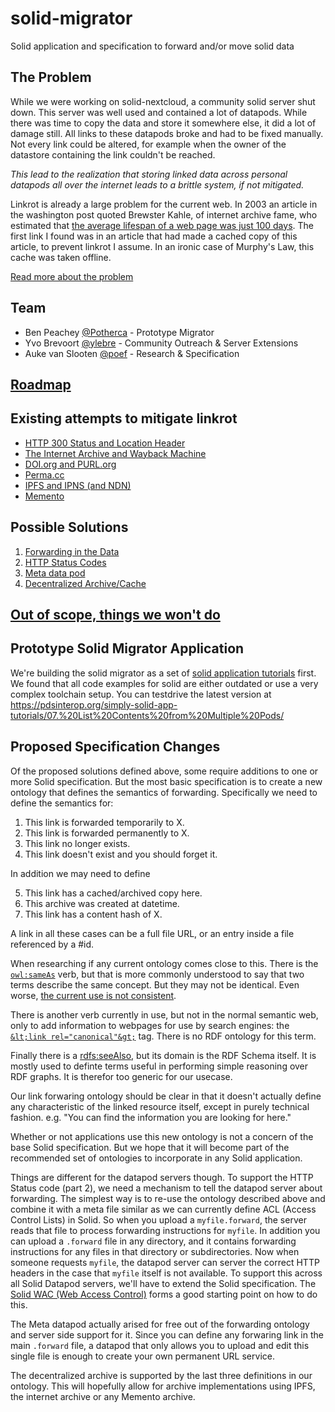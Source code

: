 # solid-migrator

Solid application and specification to forward and/or move solid data

## The Problem

While we were working on solid-nextcloud, a community solid server shut down. This server was well used and contained a lot of datapods. While there was time to copy the data and store it somewhere else, it did a lot of damage still. All links to these datapods broke and had to be fixed manually. Not every link could be altered, for example when the owner of the datastore containing the link couldn't be reached.

*This lead to the realization that storing linked data across personal datapods all over the internet leads to a brittle system, if not mitigated.* 

Linkrot is already a large problem for the current web. In 2003 an article in the washington post quoted Brewster Kahle, of internet archive fame, who estimated that [the average lifespan of a web page was just 100 days](https://www.washingtonpost.com/archive/politics/2003/11/24/on-the-web-research-work-proves-ephemeral/959c882f-9ad0-4b36-88cd-fb7411db118d/). The first link I found was in an article that had made a cached copy of this article, to prevent linkrot I assume. In an ironic case of Murphy's Law, this cache was taken offline.

[Read more about the problem](problem.md)

## Team

- Ben Peachey [@Potherca](//github.com/potherca) - Prototype Migrator
- Yvo Brevoort [@ylebre](//github.com/ylebre) - Community Outreach &amp; Server Extensions
- Auke van Slooten [@poef](//github.com/poef) - Research &amp; Specification

## [Roadmap](roadmap.md)

## Existing attempts to mitigate linkrot

- [HTTP 300 Status and Location Header](http.md)
- [The Internet Archive and Wayback Machine](internet-archive.md)
- [DOI.org and PURL.org](url-redirect.md)
- [Perma.cc](perma.md)
- [IPFS and IPNS (and NDN)](ipfs.md)
- [Memento](memento.md)

## Possible Solutions

1. [Forwarding in the Data](1-forwarding.md)
2. [HTTP Status Codes](2-http.md)
3. [Meta data pod](3-meta-pod.md)
4. [Decentralized Archive/Cache](4-decentralized-cache.md)

## [Out of scope, things we won't do](out-of-scope.md)

## Prototype Solid Migrator Application

We're building the solid migrator as a set of [solid application tutorials](https://github.com/pdsinterop/simply-solid-app-tutorials) first. We found that all code examples for solid are either outdated or use a very complex toolchain setup. You can testdrive the latest version at https://pdsinterop.org/simply-solid-app-tutorials/07.%20List%20Contents%20from%20Multiple%20Pods/

## Proposed Specification Changes

Of the proposed solutions defined above, some require additions to one or more Solid specification. But the most basic specification is to create a new ontology that defines the semantics of forwarding. Specifically we need to define the semantics for:

1. This link is forwarded temporarily to X.
2. This link is forwarded permanently to X.
3. This link no longer exists.
4. This link doesn't exist and you should forget it.

In addition we may need to define

5. This link has a cached/archived copy here.
6. This archive was created at datetime.
7. This link has a content hash of X.

A link in all these cases can be a full file URL, or an entry inside a file referenced by a #id.

When researching if any current ontology comes close to this. There is the [`owl:sameAs`]() verb, but that is more commonly understood to say that two terms describe the same concept. But they may not be identical. Even worse, [the current use is not consistent](https://www.w3.org/2009/12/rdf-ws/papers/ws21).

There is another verb currently in use, but not in the normal semantic web, only to add information to webpages for use by search engines: the [`&lt;link rel="canonical"&gt;`](https://en.wikipedia.org/wiki/Canonical_link_element) tag. There is no RDF ontology for this term.

Finally there is a [rdfs:seeAlso](https://www.w3.org/TR/rdf-schema/#ch_seealso), but its domain is the RDF Schema itself. It is mostly used to definte terms useful in performing simple reasoning over RDF graphs. It is therefor too generic for our usecase. 

Our link forwaring ontology should be clear in that it doesn't actually define any characteristic of the linked resource itself, except in purely technical fashion. e.g. "You can find the information you are looking for here." 

Whether or not applications use this new ontology is not a concern of the base Solid specification. But we hope that it will become part of the recommended set of ontologies to incorporate in any Solid application.

Things are different for the datapod servers though. To support the HTTP Status code (part 2), we need a mechanism to tell the datapod server about forwarding. The simplest way is to re-use the ontology described above and combine it with a meta file similar as we can currently define ACL (Access Control Lists) in Solid. So when you upload a `myfile.forward`, the server reads that file to process forwarding instructions for `myfile`. In addition you can upload a `.forward` file in any directory, and it contains forwarding instructions for any files in that directory or subdirectories. Now when someone requests `myfile`, the datapod server can server the correct HTTP headers in the case that `myfile` itself is not available. To support this across all Solid Datapod servers, we'll have to extend the Solid specification. The [Solid WAC (Web Access Control)](https://github.com/solid/web-access-control-spec) forms a good starting point on how to do this.

The Meta datapod actually arised for free out of the forwarding ontology and server side support for it. Since you can define any forwaring link in the main `.forward` file, a datapod that only allows you to upload and edit this single file is enough to create your own permanent URL service.

The decentralized archive is supported by the last three definitions in our ontology. This will hopefully allow for archive implementations using IPFS, the internet archive or any Memento archive.